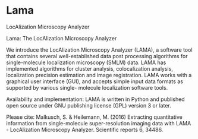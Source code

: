 # Lama
LocAlization Microscopy Analyzer

Lama: The LocAlization Microscopy Analyzer

We introduce the LocAlization Microscopy Analyzer (LAMA), a software tool that contains several well-established data post processing algorithms for single-molecule localization microscopy (SMLM) data. LAMA has implemented algorithms for cluster analysis, colocalization analysis, localization precision estimation and image registration. LAMA works with a graphical user interface (GUI), and accepts simple input data formats as supported by various single- molecule localization software tools.

Availability and implementation: LAMA is written in Python and published open source under GNU publishing license (GPL) version 3 or later.

Please cite:
Malkusch, S. & Heilemann, M. (2016) Extracting quantitative information from single-molecule super-resolution imaging data with LAMA - LocAlization Microscopy Analyzer. Scientific reports 6, 34486.


